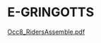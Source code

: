 ﻿# E-GRINGOTTS
[Occ8_RidersAssemble.pdf](https://github.com/user-attachments/files/20473593/Occ8_RidersAssemble.pdf)
